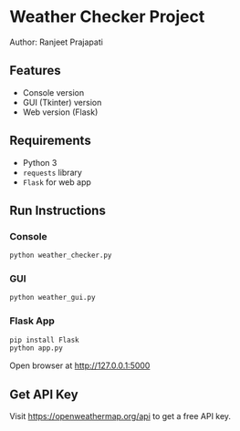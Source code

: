# Weather Checker Project
<h>Author: Ranjeet Prajapati </h>
## Features
- Console version
- GUI (Tkinter) version
- Web version (Flask)

## Requirements
- Python 3
- `requests` library
- `Flask` for web app

## Run Instructions

### Console
```bash
python weather_checker.py
```

### GUI
```bash
python weather_gui.py
```

### Flask App
```bash
pip install Flask
python app.py
```
Open browser at http://127.0.0.1:5000

## Get API Key
Visit https://openweathermap.org/api to get a free API key.
